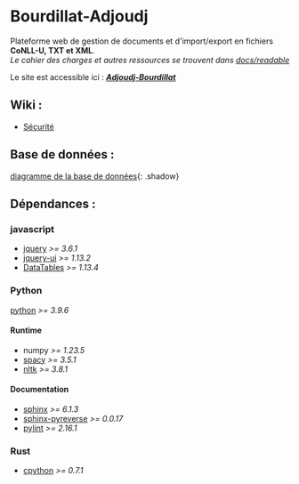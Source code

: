 # Bourdillat-Adjoudj

Plateforme web de gestion de documents et d'import/export en fichiers **CoNLL-U, TXT et XML**.  
*Le cahier des charges et autres ressources se trouvent dans [docs/readable](/docs/readable)*  

Le site est accessible ici : [***Adjoudj-Bourdillat***](http://i3l.univ-grenoble-alpes.fr/~bourdillat/Bourdillat-Adjoudj/)  

## Wiki :
- [Sécurité](https://gricad-gitlab.univ-grenoble-alpes.fr/idl2022-2023/bourdillat-adjoudj/-/wikis/S%C3%A9curit%C3%A9)

## Base de données :
[diagramme de la base de données](/docs/readable/db.png "base de données de l'application"){: .shadow}

## Dépendances :

### javascript
- [jquery](https://jquery.com/) *>= 3.6.1*  
- [jquery-ui](https://jqueryui.com/)  *>= 1.13.2*  
- [DataTables](https://datatables.net/) *>= 1.13.4*  

### Python
[python](https://www.python.org/) *>= 3.9.6*  

#### Runtime
- numpy *>= 1.23.5*  
- [spacy](https://spacy.io/) *>= 3.5.1*  
- [nltk](https://www.nltk.org/) *>= 3.8.1*  

#### Documentation
- [sphinx](https://www.sphinx-doc.org/en/master/) *>= 6.1.3*  
- [sphinx-pyreverse](https://github.com/alendit/sphinx-pyreverse) *>= 0.0.17*  
- [pylint](https://pylint.readthedocs.io/en/latest/) *>= 2.16.1*  


### Rust
- [cpython](https://docs.rs/cpython/latest/cpython/) *>= 0.7.1*  